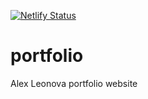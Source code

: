 [![Netlify Status](https://api.netlify.com/api/v1/badges/ff381f4e-eb4e-483d-8a21-7d562ff75294/deploy-status)](https://app.netlify.com/sites/alex-leonova/deploys)

# portfolio
Alex Leonova portfolio website
